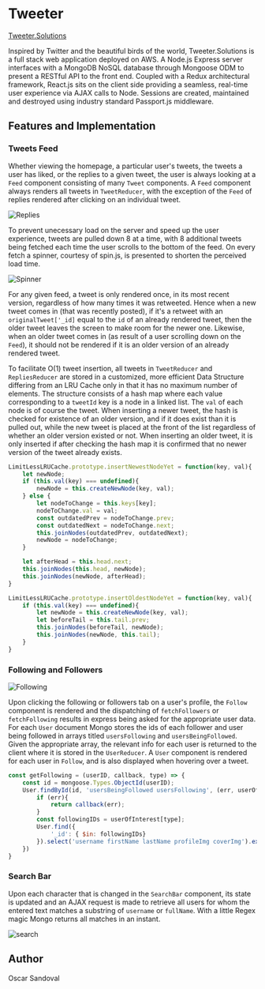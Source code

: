 # Tweeter

[Tweeter.Solutions](https://tweeter.solutions/)

Inspired by Twitter and the beautiful birds of the world, Tweeter.Solutions is a full stack web application deployed on AWS.  A Node.js Express server interfaces with a MongoDB NoSQL database through Mongoose ODM to present a RESTful API to the front end.  Coupled with a Redux architectural framework, React.js sits on the client side providing a seamless, real-time user experience via AJAX calls to Node.  Sessions are created, maintained and destroyed using industry standard Passport.js middleware.  

## Features and Implementation
### Tweets Feed
Whether viewing the homepage, a particular user's tweets, the tweets a user has liked, or the replies to a given tweet, the user is always looking at a `Feed` component consisting of many `Tweet` components.  A `Feed` component always renders all tweets in `TweetReducer`, with the exception of the `Feed` of replies rendered after clicking on an individual tweet.  

![](https://github.com/osandoval42/TwitterClone/blob/master/screenshots/replies.png "Replies")

To prevent unecessary load on the server and speed up the user experience, tweets are pulled down 8 at a time, with 8 additional tweets being fetched each time the user scrolls to the bottom of the feed.  On every fetch a spinner, courtesy of spin.js, is presented to shorten the perceived load time.

![](https://github.com/osandoval42/TwitterClone/blob/master/screenshots/spin.png "Spinner")

For any given feed, a tweet is only rendered once, in its most recent version, regardless of how many times it was retweeted.  Hence when a new tweet comes in (that was recently posted), if it's a retweet with an `originalTweet['_id]` equal to the `id` of an already rendered tweet, then the older tweet leaves the screen to make room for the newer one.  Likewise, when an older tweet comes in (as result of a user scrolling down on the `Feed`), it should not be rendered if it is an older version of an already rendered tweet.

To facilitate O(1) tweet insertion, all tweets in `TweetReducer` and `RepliesReducer` are stored in a customized, more efficient Data Structure differing from an LRU Cache only in that it has no maximum number of elements.  The structure consists of a hash map where each value corresponding to a `tweetId` key is a node in a linked list.  The `val` of each node is of course the tweet.  When inserting a newer tweet, the hash is checked for existence of an older version, and if it does exist than it is pulled out, while the new tweet is placed at the front of the list regardless of whether an older version existed or not.  When inserting an older tweet, it is only inserted if after checking the hash map it is confirmed that no newer version of the tweet already exists. 

```javascript
LimitLessLRUCache.prototype.insertNewestNodeYet = function(key, val){
	let newNode;
	if (this.val(key) === undefined){
		newNode = this.createNewNode(key, val);
	} else {
		let nodeToChange = this.keys[key];
		nodeToChange.val = val;
		const outdatedPrev = nodeToChange.prev;
		const outdatedNext = nodeToChange.next;
		this.joinNodes(outdatedPrev, outdatedNext);
		newNode = nodeToChange;
	}

	let afterHead = this.head.next;
	this.joinNodes(this.head, newNode);
	this.joinNodes(newNode, afterHead);
}

LimitLessLRUCache.prototype.insertOldestNodeYet = function(key, val){
	if (this.val(key) === undefined){
		let newNode = this.createNewNode(key, val);
		let beforeTail = this.tail.prev;
		this.joinNodes(beforeTail, newNode);
		this.joinNodes(newNode, this.tail);
	}
}
```
### Following and Followers

![](https://github.com/osandoval42/TwitterClone/blob/master/screenshots/Following.png "Following")

Upon clicking the following or followers tab on a user's profile, the `Follow` component is rendered and the dispatching of `fetchFollowers` or `fetchFollowing` results in express being asked for the appropriate user data.  For each `User` document Mongo stores the ids of each follower and user being followed in arrays titled `usersFollowing` and `usersBeingFollowed`.  Given the appropriate array, the relevant info for each user is returned to the client where it is stored in the `UserReducer`.  A `User` component is rendered for each user in `Follow`, and is also displayed when hovering over a tweet.

```javascript
const getFollowing = (userID, callback, type) => {
	const id = mongoose.Types.ObjectId(userID);
	User.findById(id, 'usersBeingFollowed usersFollowing', (err, userOfInterest) => {
		if (err){
			return callback(err);
		} 
		const followingIDs = userOfInterest[type];
		User.find({
			'_id': { $in: followingIDs}
		}).select('username firstName lastName profileImg coverImg').exec(callback);
	})
}
```
### Search Bar

Upon each character that is changed in the `SearchBar` component, its state is updated and an AJAX request is made to retrieve all users for whom the entered text matches a substring of `username` or `fullName`.  With a little Regex magic Mongo returns all matches in an instant.

![](https://github.com/osandoval42/TwitterClone/blob/master/screenshots/searcher.png "search")

## Author

Oscar Sandoval
